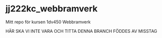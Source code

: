 # jj222kc_webbramverk
Mitt repo för kursen 1dv450 Webbramverk


HÄR SKA VI INTE VARA OCH TITTA DENNA BRANCH FÖDDES AV MISSTAG 
